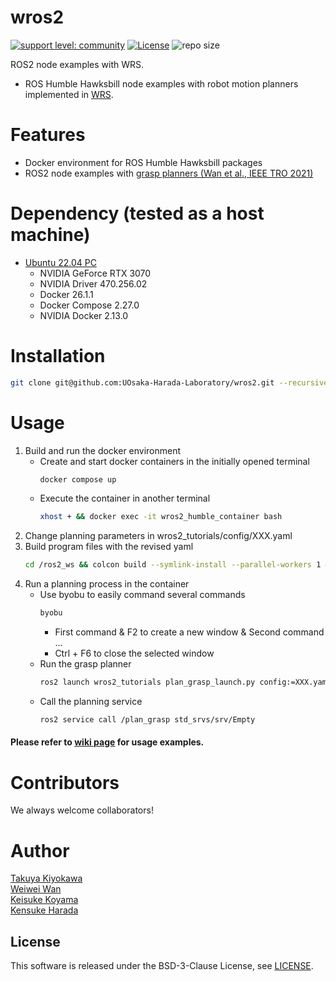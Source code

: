 # wros2

[![support level: community](https://img.shields.io/badge/support%20level-community-lightgray.svg)](https://rosindustrial.org/news/2016/10/7/better-supporting-a-growing-ros-industrial-software-platform)
[![License](https://img.shields.io/badge/License-BSD%203--Clause-blue.svg)](https://opensource.org/licenses/BSD-3-Clause)
![repo size](https://img.shields.io/github/repo-size/UOsaka-Harada-Laboratory/wros2)

ROS2 node examples with WRS.

- ROS Humble Hawksbill node examples with robot motion planners implemented in [WRS](https://github.com/wanweiwei07/wrs).

# Features

- Docker environment for ROS Humble Hawksbill packages
- ROS2 node examples with [grasp planners (Wan et al., IEEE TRO 2021)](https://ieeexplore.ieee.org/stamp/stamp.jsp?tp=&arnumber=9170578)

# Dependency (tested as a host machine)

- [Ubuntu 22.04 PC](https://ubuntu.com/certified/laptops?q=&limit=20&vendor=Dell&vendor=Lenovo&vendor=HP&release=22.04+LTS)
  - NVIDIA GeForce RTX 3070
  - NVIDIA Driver 470.256.02
  - Docker 26.1.1
  - Docker Compose 2.27.0
  - NVIDIA Docker 2.13.0

# Installation
```bash
git clone git@github.com:UOsaka-Harada-Laboratory/wros2.git --recursive --depth 1 && cd wros2 && COMPOSE_DOCKER_CLI_BUILD=1 DOCKER_BUILDKIT=1 docker compose build --no-cache --parallel 
```

# Usage
1. Build and run the docker environment
   - Create and start docker containers in the initially opened terminal
        ```bash
        docker compose up
        ```
   - Execute the container in another terminal
        ```bash
        xhost + && docker exec -it wros2_humble_container bash
        ```
2. Change planning parameters in wros2_tutorials/config/XXX.yaml 
3. Build program files with the revised yaml
    ```bash
    cd /ros2_ws && colcon build --symlink-install --parallel-workers 1 && source install/setup.bash
    ```
4. Run a planning process in the container
   - Use byobu to easily command several commands  
        ```bash
        byobu
        ```
        - First command & F2 to create a new window & Second command ...
        - Ctrl + F6 to close the selected window
   - Run the grasp planner  
        ```bash
        ros2 launch wros2_tutorials plan_grasp_launch.py config:=XXX.yaml
        ```
   - Call the planning service  
        ```bash
        ros2 service call /plan_grasp std_srvs/srv/Empty
        ```

#### Please refer to [wiki page](https://github.com/UOsaka-Harada-Laboratory/wros2/wiki/Usage-examples) for usage examples.

# Contributors

We always welcome collaborators!

# Author

[Takuya Kiyokawa](https://takuya-ki.github.io/)  
[Weiwei Wan](https://wanweiwei07.github.io/)  
[Keisuke Koyama](https://kk-hs-sa.website/)  
[Kensuke Harada](https://www.roboticmanipulation.org/members2/kensuke-harada/)  

## License

This software is released under the BSD-3-Clause License, see [LICENSE](./LICENSE).

